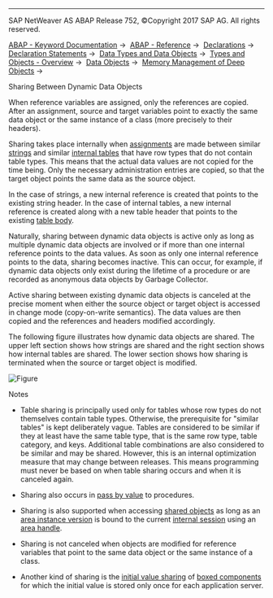   

* * *

SAP NetWeaver AS ABAP Release 752, ©Copyright 2017 SAP AG. All rights reserved.

[ABAP - Keyword Documentation](javascript:call_link\('abenabap.htm'\)) →  [ABAP - Reference](javascript:call_link\('abenabap_reference.htm'\)) →  [Declarations](javascript:call_link\('abendeclarations.htm'\)) →  [Declaration Statements](javascript:call_link\('abenabap_declarations.htm'\)) →  [Data Types and Data Objects](javascript:call_link\('abentypes_and_objects.htm'\)) →  [Types and Objects - Overview](javascript:call_link\('abentypes_objects_oview.htm'\)) →  [Data Objects](javascript:call_link\('abendata_objects.htm'\)) →  [Memory Management of Deep Objects](javascript:call_link\('abenmemory_consumption.htm'\)) → 

Sharing Between Dynamic Data Objects

When reference variables are assigned, only the references are copied. After an assignment, source and target variables point to exactly the same data object or the same instance of a class (more precisely to their headers).

Sharing takes place internally when [assignments](javascript:call_link\('abenassignment_glosry.htm'\) "Glossary Entry") are made between similar [strings](javascript:call_link\('abenstring_glosry.htm'\) "Glossary Entry") and similar [internal tables](javascript:call_link\('abeninternal_table_glosry.htm'\) "Glossary Entry") that have row types that do not contain table types. This means that the actual data values are not copied for the time being. Only the necessary administration entries are copied, so that the target object points the same data as the source object.

In the case of strings, a new internal reference is created that points to the existing string header. In the case of internal tables, a new internal reference is created along with a new table header that points to the existing [table body](javascript:call_link\('abentable_body_glosry.htm'\) "Glossary Entry").

Naturally, sharing between dynamic data objects is active only as long as multiple dynamic data objects are involved or if more than one internal reference points to the data values. As soon as only one internal reference points to the data, sharing becomes inactive. This can occur, for example, if dynamic data objects only exist during the lifetime of a procedure or are recorded as anonymous data objects by Garbage Collector.

Active sharing between existing dynamic data objects is canceled at the precise moment when either the source object or target object is accessed in change mode (copy-on-write semantics). The data values are then copied and the references and headers modified accordingly.

The following figure illustrates how dynamic data objects are shared. The upper left section shows how strings are shared and the right section shows how internal tables are shared. The lower section shows how sharing is terminated when the source or target object is modified.

![Figure](abdoc_sharing.gif)

Notes

-   Table sharing is principally used only for tables whose row types do not themselves contain table types. Otherwise, the prerequisite for "similar tables" is kept deliberately vague. Tables are considered to be similar if they at least have the same table type, that is the same row type, table category, and keys. Additional table combinations are also considered to be similar and may be shared. However, this is an internal optimization measure that may change between releases. This means programming must never be based on when table sharing occurs and when it is canceled again.

-   Sharing also occurs in [pass by value](javascript:call_link\('abenpass_by_value_glosry.htm'\) "Glossary Entry") to procedures.

-   Sharing is also supported when accessing [shared objects](javascript:call_link\('abenshared_objects_glosry.htm'\) "Glossary Entry") as long as an [area instance version](javascript:call_link\('abenarea_instance_version_glosry.htm'\) "Glossary Entry") is bound to the current [internal session](javascript:call_link\('abeninternal_session_glosry.htm'\) "Glossary Entry") using an [area handle](javascript:call_link\('abenarea_handle_glosry.htm'\) "Glossary Entry").

-   Sharing is not canceled when objects are modified for reference variables that point to the same data object or the same instance of a class.

-   Another kind of sharing is the [initial value sharing](javascript:call_link\('abeninitial_value_sharing_glosry.htm'\) "Glossary Entry") of [boxed components](javascript:call_link\('abenboxed_component_glosry.htm'\) "Glossary Entry") for which the initial value is stored only once for each application server.